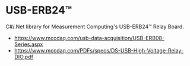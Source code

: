 # USB-ERB24™
C#/.Net library for Measurement Computing's USB-ERB24™ Relay Board.

- https://www.mccdaq.com/usb-data-acquisition/USB-ERB08-Series.aspx
- https://www.mccdaq.com/PDFs/specs/DS-USB-High-Voltage-Relay-DIO.pdf
